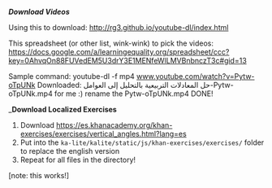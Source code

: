 ___Download Videos___

Using this to download: http://rg3.github.io/youtube-dl/index.html

This spreadsheet (or other list, wink-wink) to pick the videos: https://docs.google.com/a/learningequality.org/spreadsheet/ccc?key=0AhvqOn88FUVedEM5U3drY3E1MENfeWlLMVBnbnczT3c#gid=13

Sample command: youtube-dl -f mp4 www.youtube.com/watch?v=Pytw-oTpUNk
Downloaded:  حل المعادلات التربيعية بالتحليل إلى العوامل-Pytw-oTpUNk.mp4 for me :)
rename the Pytw-oTpUNk.mp4
DONE!

___Download Localized Exercises__
1. Download https://es.khanacademy.org/khan-exercises/exercises/vertical_angles.html?lang=es
2. Put into the `ka-lite/kalite/static/js/khan-exercises/exercises/` folder to replace the english version
3. Repeat for all files in the directory!

[note: this works!]
